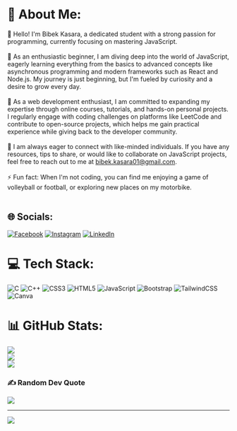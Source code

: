 # 💫 About Me:
👋 Hello! I'm Bibek Kasara, a dedicated student with a strong passion for programming, currently focusing on mastering JavaScript.<br><br>🚀 As an enthusiastic beginner, I am diving deep into the world of JavaScript, eagerly learning everything from the basics to advanced concepts like asynchronous programming and modern frameworks such as React and Node.js. My journey is just beginning, but I'm fueled by curiosity and a desire to grow every day.<br><br>💼 As a web development enthusiast, I am committed to expanding my expertise through online courses, tutorials, and hands-on personal projects. I regularly engage with coding challenges on platforms like LeetCode and contribute to open-source projects, which helps me gain practical experience while giving back to the developer community.<br><br>🌱 I am always eager to connect with like-minded individuals. If you have any resources, tips to share, or would like to collaborate on JavaScript projects, feel free to reach out to me at bibek.kasara01@gmail.com.<br><br>⚡ Fun fact: When I'm not coding, you can find me enjoying a game of volleyball or football, or exploring new places on my motorbike.<br><br>


## 🌐 Socials:
[![Facebook](https://img.shields.io/badge/Facebook-%231877F2.svg?logo=Facebook&logoColor=white)](https://facebook.com/Bibek-kasara) [![Instagram](https://img.shields.io/badge/Instagram-%23E4405F.svg?logo=Instagram&logoColor=white)](https://instagram.com/_ur_amethyst) [![LinkedIn](https://img.shields.io/badge/LinkedIn-%230077B5.svg?logo=linkedin&logoColor=white)](https://linkedin.com/in/Bibek-kasara) 

# 💻 Tech Stack:
![C](https://img.shields.io/badge/c-%2300599C.svg?style=for-the-badge&logo=c&logoColor=white) ![C++](https://img.shields.io/badge/c++-%2300599C.svg?style=for-the-badge&logo=c%2B%2B&logoColor=white) ![CSS3](https://img.shields.io/badge/css3-%231572B6.svg?style=for-the-badge&logo=css3&logoColor=white) ![HTML5](https://img.shields.io/badge/html5-%23E34F26.svg?style=for-the-badge&logo=html5&logoColor=white) ![JavaScript](https://img.shields.io/badge/javascript-%23323330.svg?style=for-the-badge&logo=javascript&logoColor=%23F7DF1E) ![Bootstrap](https://img.shields.io/badge/bootstrap-%238511FA.svg?style=for-the-badge&logo=bootstrap&logoColor=white) ![TailwindCSS](https://img.shields.io/badge/tailwindcss-%2338B2AC.svg?style=for-the-badge&logo=tailwind-css&logoColor=white) ![Canva](https://img.shields.io/badge/Canva-%2300C4CC.svg?style=for-the-badge&logo=Canva&logoColor=white)
# 📊 GitHub Stats:
![](https://github-readme-stats.vercel.app/api?username=Bibek-Kasara&theme=tokyonight&hide_border=false&include_all_commits=true&count_private=true)<br/>
![](https://github-readme-streak-stats.herokuapp.com/?user=Bibek-Kasara&theme=tokyonight&hide_border=false)<br/>
![](https://github-readme-stats.vercel.app/api/top-langs/?username=Bibek-Kasara&theme=tokyonight&hide_border=false&include_all_commits=true&count_private=true&layout=compact)

### ✍️ Random Dev Quote
![](https://quotes-github-readme.vercel.app/api?type=horizontal&theme=tokyonight)

---
[![](https://visitcount.itsvg.in/api?id=Bibek-Kasara&icon=0&color=0)](https://visitcount.itsvg.in)

<!-- Proudly created with GPRM ( https://gprm.itsvg.in ) -->
